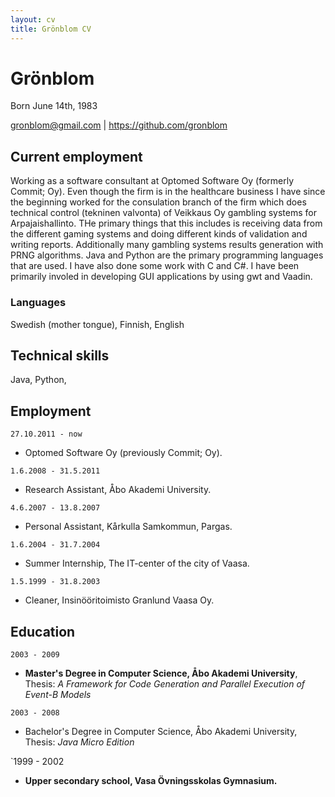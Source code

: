 ```yaml
---
layout: cv
title: Grönblom CV
---
```

# Grönblom
Born June 14th, 1983

<div id="webaddress">
<a href="gronblom@gmail.com">gronblom@gmail.com</a>
| <a href="https://github.com/gronblom">https://github.com/gronblom</a>
</div>


## Current employment

Working as a software consultant at Optomed Software Oy (formerly Commit; Oy). Even though the firm is in the healthcare business I have since the beginning worked for the consulation branch of the firm which does technical control (tekninen valvonta) of Veikkaus Oy gambling systems for Arpajaishallinto. THe primary things that this includes is receiving data from the different gaming systems and doing different kinds of validation and writing reports. Additionally many gambling systems results generation with PRNG algorithms. Java and Python are the primary programming languages that are used. I have also done some work with C and C#. I have been primarily involed in developing GUI applications by using gwt and Vaadin.

### Languages

Swedish (mother tongue), Finnish, English


## Technical skills

Java, Python, 


## Employment

`27.10.2011 - now`
- Optomed Software Oy (previously Commit; Oy).

`1.6.2008 - 31.5.2011`
- Research Assistant, Åbo Akademi University.

`4.6.2007 - 13.8.2007`
- Personal Assistant, Kårkulla Samkommun, Pargas.

`1.6.2004 - 31.7.2004`
- Summer Internship, The IT-center of the city of Vaasa.

`1.5.1999 - 31.8.2003`
- Cleaner, Insinööritoimisto Granlund Vaasa Oy.


## Education

`2003 - 2009`
 - __Master's Degree in Computer Science, Åbo Akademi University__, Thesis: _A Framework for Code Generation and Parallel
Execution of Event-B Models_

`2003 - 2008`
 - Bachelor's Degree in Computer Science, Åbo Akademi University, Thesis: _Java Micro Edition_

`1999 - 2002
 - __Upper secondary school, Vasa Övningsskolas Gymnasium.__








<!-- ### Footer

Last updated: August 2021 -->


